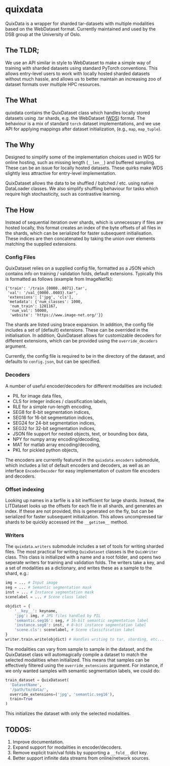 # quixdata
QuixData is a wrapper for sharded tar-datasets with multiple modalities based on the WebDataset format.
Currently maintained and used by the DSB group at the University of Oslo.

## The TLDR;
We use an API similar in style to WebDataset to make a simple way of training with sharded datasets
using standard PyTorch conventions. This allows entry-level users to work with locally hosted sharded 
datasets without much hassle, and allows us to better maintain an increasing zoo of dataset formats
over multiple HPC resources. 

## The What
quixdata contains the QuixDataset class which handles locally stored datasets using .tar shards, 
e.g. the WebDataset ([WDS](https://webdataset.github.io/webdataset/)) format. 
The behaviour is a mix of standard `torch` dataset implementations, and we use API 
for applying mappings after dataset initialization, (e.g., `map`, `map_tuple`). 

## The Why
Designed to simplify some of the implementation choices used in WDS for online hosting, 
such as missing length (`__len__`) and buffered sampling. These can be an issue for locally 
hosted datasets. These quirks make WDS slightly less attractive for entry-level implementation.

QuixDataset allows the data to be shuffled / batched / etc. using native DataLoader classes. 
We also simplify shuffling behaviour for tasks which require high stochasticity, such as contrastive learning.

## The How
Instead of sequential iteration over shards, which is unnecessary if files are hosted locally, 
this format creates an index of the byte offsets of all files in the shards, which can be serialized
for faster subsequent initialisation. These indices are then concatenated by taking the union over 
elements matching the supplied extensions. 

### Config Files
QuixDataset relies on a supplied config file, formatted as a JSON which contains info on training / validation
folds, default extensions. Typically this is formatted as follows (example from ImageNet1k):
```
{'train': '/train_{0000..0071}.tar',
 'val': '/val_{0000..0003}.tar',
 'extensions': ['jpg', 'cls'],
 'metadata': {'num_classes': 1000,
  'num_train': 1281167,
  'num_val': 50000,
  'website': 'https://www.image-net.org/'}}
```
The shards are listed using brace expansion. In addition, the config file includes a set of (default) extensions.
These can be overrided in the initialisation. In addition, QuixDataset allows for customizable decoders for different
extensions, which can be provided using the `override_decoders` argument. 

Currently, the config file is required to be in the directory of the dataset, and 
defaults to `config.json`, but can be specified. 

### Decoders
A number of useful encoder/decoders for different modalities are included:
- PIL for image data files,
- CLS for integer indices / classification labels,
- RLE for a simple run-length encoding,
- SEG8 for 8-bit segmentation indices,
- SEG16 for 16-bit segmentation indices,
- SEG24 for 24-bit segmentation indices,
- SEG32 for 32-bit segmentation indices,
- JSON file support for nested objects, text, or bounding box data,
- NPY for numpy array encoding/decoding,
- MAT for matlab array encoding/decoding,
- PKL for pickled python objects,

The encoders are currently featured in the `quixdata.encoders` submodule, which includes a list of default encoders and decoders, as well as an interface `EncoderDecoder` for easy implementation of custom file encoders and decoders.


### Offset indexing
Looking up names in a tarfile is a bit inefficient for large shards. Instead, the LITDataset looks up the offsets
for each file in all shards, and generates an index. If these are not provided, this is generated on the fly, but
can be serialized for faster subsequent initialization. This allows uncompressed tar shards to be quickly accessed
int the `__getitem__` method.

### Writers

The `quixdata.writers` submodule includes a set of tools for writing sharded files. The most practical for writing `QuixDataset` classes is the `QuixWriter` class. This class is initialized with a name and a root folder, and opens two seperate writers for training and validation folds. The writers take a key, and a set of modalities as a dictionary, and writes these as a sample to the shard, e.g.:
```python
img = ... # Input image
seg = ... # Semantic segmentation mask
inst = ... # Instance segmentation mask
scenelabel = ... # Scene class label

objdict = {
    '__key__': keyname,
    'jpg': img, # JPG files handled by PIL
    'semantic.seg16': seg, # 16-bit semantic segmentation label
    'instance.seg8': inst, # 8-bit instance segmentation label
    'scene.cls': scenelabel, # Scene classification label
}
writer.train.write(objdict) # Handles writing to tar, sharding, etc...
```

The modalities can vary from sample to sample in the dataset, and the QuixDataset class will automagically compile a dataset to match the selected modalities when initialized. This means that samples can be effectively filtered using the `override_extensions` argument. For instance, if we only wanted samples with semantic segmentation labels, we could do:
```python
train_dataset = QuixDataset(
  'DatasetName', 
  '/path/to/data/', 
  override_extensions=('jpg', 'semantic.seg16'),
  train=True
)
```
This initializes the dataset with only the selected modalities. 

## TODOS:

1. Improve documentation.
2. Expand support for modalities in encoder/decoders.
3. Remove explicit train/val folds by supporting a `__fold__` dict key.
4. Better support infinite data streams from online/network sources.